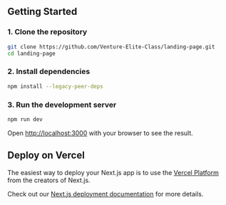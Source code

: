 ## Getting Started

### 1. Clone the repository

```bash
git clone https://github.com/Venture-Elite-Class/landing-page.git
cd landing-page
```

### 2. Install dependencies

```bash
npm install --legacy-peer-deps
```

### 3. Run the development server

```bash
npm run dev
```

Open [http://localhost:3000](http://localhost:3000) with your browser to see the result.


## Deploy on Vercel

The easiest way to deploy your Next.js app is to use the [Vercel Platform](https://vercel.com/new?utm_medium=default-template&filter=next.js&utm_source=create-next-app&utm_campaign=create-next-app-readme) from the creators of Next.js.

Check out our [Next.js deployment documentation](https://nextjs.org/docs/app/building-your-application/deploying) for more details.
